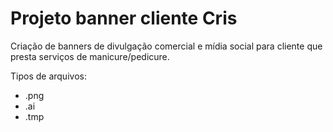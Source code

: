 # Projeto banner cliente Cris

Criação de banners de divulgação comercial e mídia social para cliente que presta serviços de manicure/pedicure.

Tipos de arquivos:

- .png
- .ai
- .tmp
